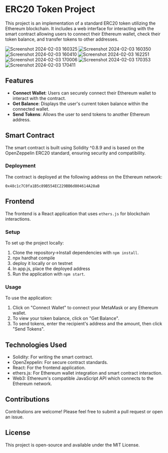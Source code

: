 # ERC20 Token Project

This project is an implementation of a standard ERC20 token utilizing the Ethereum blockchain. It includes a web interface for interacting with the smart contract allowing users to connect their Ethereum wallet, check their token balance, and transfer tokens to other addresses.

![Screenshot 2024-02-03 160325](https://github.com/Danishlynx/ERC20_Token_with_Front-end/assets/69537135/998108be-d57d-4719-8615-f6b5cbe5e601)
![Screenshot 2024-02-03 160350](https://github.com/Danishlynx/ERC20_Token_with_Front-end/assets/69537135/a286a14b-6623-4c61-ac0a-d624fb9d5ba3)
![Screenshot 2024-02-03 160410](https://github.com/Danishlynx/ERC20_Token_with_Front-end/assets/69537135/00d675c9-e6bf-4b03-b6b2-262ba6de4138)
![Screenshot 2024-02-03 162251](https://github.com/Danishlynx/ERC20_Token_with_Front-end/assets/69537135/da761b3d-1aed-43ca-bdf0-9f8976e951b1)
![Screenshot 2024-02-03 170006](https://github.com/Danishlynx/ERC20_Token_with_Front-end/assets/69537135/2a31ad33-b3da-48bb-b1a6-3bb6ca060137)
![Screenshot 2024-02-03 170353](https://github.com/Danishlynx/ERC20_Token_with_Front-end/assets/69537135/ac7c4dad-1aec-4c91-bb2f-6fa2ef56bc3d)
![Screenshot 2024-02-03 170411](https://github.com/Danishlynx/ERC20_Token_with_Front-end/assets/69537135/cb6a321f-56e1-4aac-84d1-2aad573cb4bb)


## Features

- **Connect Wallet**: Users can securely connect their Ethereum wallet to interact with the contract.
- **Get Balance**: Displays the user's current token balance within the connected wallet.
- **Send Tokens**: Allows the user to send tokens to another Ethereum address.

## Smart Contract

The smart contract is built using Solidity ^0.8.9 and is based on the OpenZeppelin ERC20 standard, ensuring security and compatibility.

### Deployment

The contract is deployed at the following address on the Ethereum network:

`0x48c1c7C0fa1B5c89B554EC229BB6d804614A28aB`



## Frontend

The frontend is a React application that uses `ethers.js` for blockchain interactions.

### Setup

To set up the project locally:

1. Clone the repository->Install dependencies with `npm install`.
1. npx hardhat compile
2. deploy it locally or on testnet
3. In app.js, place the deployed address
4. Run the application with `npm start`.

### Usage

To use the application:

1. Click on "Connect Wallet" to connect your MetaMask or any Ethereum wallet.
2. To view your token balance, click on "Get Balance".
3. To send tokens, enter the recipient's address and the amount, then click "Send Tokens".

## Technologies Used

- Solidity: For writing the smart contract.
- OpenZeppelin: For secure contract standards.
- React: For the frontend application.
- ethers.js: For Ethereum wallet integration and smart contract interaction.
- Web3: Ethereum's compatible JavaScript API which connects to the Ethereum network.

## Contributions

Contributions are welcome! Please feel free to submit a pull request or open an issue.

## License

This project is open-source and available under the MIT License.
